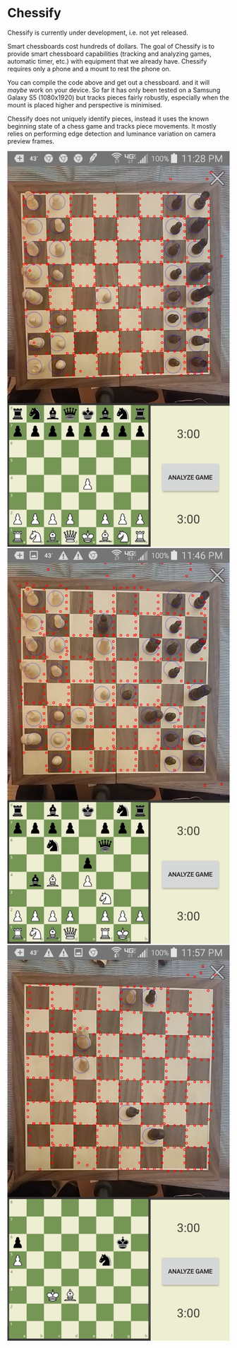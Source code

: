 # Chessify
Chessify is currently under development, i.e. not yet released.

Smart chessboards cost hundreds of dollars. The goal of Chessify is to provide smart chessboard capabilities (tracking and analyzing games, automatic timer, etc.) with equipment that we already have. Chessify requires only a phone and a mount to rest the phone on.

You can compile the code above and get out a chessboard. and it will *maybe* work on your device. So far it has only been tested on a Samsung Galaxy S5 (1080x1920) but tracks pieces fairly robustly, especially when the mount is placed higher and perspective is minimised.

Chessify does not uniquely identify pieces, instead it uses the known beginning state of a chess game and tracks piece movements. It mostly relies on performing edge detection and luminance variation on camera preview frames.

![Screenshot](images/screenshot_beginning.png)
![Screenshot](images/screenshot_middle.png)
![Screenshot](images/screenshot_end.png)
